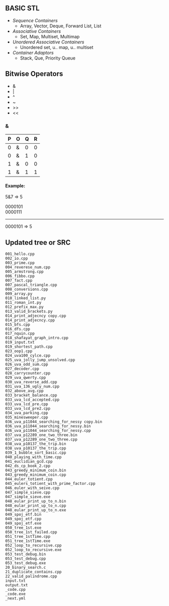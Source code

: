 ## BASIC STL
- *Sequence Containers*
    - Array, Vector, Deque, Forward List, List
- *Associative Containers*
    - Set, Map, Multiset, Multimap
- *Unordered Associative Containers*
    - Unordered set, u.. map, u.. multiset
- *Container Adaptors*
    - Stack, Que, Priority Queue

## Bitwise Operators
- &
- |
- ^
- ~
- \>>
- <<
 
 ### &
| P | O | Q  | R | 
| ------- | --- | --- | --- |
| 0 | & | 0 |  0
| 0 | & | 1 |  0
| 1 | & | 0 |  0
| 1 | & | 1 |  1

#### Example: 
5&7 => 5

0000101 <br/>
0000111
-- --
0000101 => 5

## Updated tree or SRC
    001_hello.cpp
    002_io.cpp
    003_prime.cpp
    004_reverese_num.cpp
    005_armstrong.cpp
    006_fibbo.cpp
    007_fact.cpp
    007_pascal_triangle.cpp
    008_conversions.cpp
    009_array.py
    010_linked_list.py
    011_roman_int.py
    012_prefix_max.py
    013_valid_brackets.py
    014_print_adjecncy copy.cpp
    014_print_adjecncy.cpp
    015_bfs.cpp
    016_dfs.cpp
    017_nquin.cpp
    018_shafayat_graph_intro.cpp
    019_input.txt
    019_shortest_path.cpp
    023_oop1.cpp
    024_uva100_cylce.cpp
    025_uva_jolly_jump_unsolved.cpp
    026_uva_odd_sum.cpp
    027_decoder.cpp
    028_carrycounter.cpp
    029_uva_qwerty.cpp
    030_uva_reverse_add.cpp
    031_uva_136_ugly_num.cpp
    032_above_avg.cpp
    033_bracket_balance.cpp
    033_uva_lcd_accepted.cpp
    033_uva_lcd_pre.cpp
    033_uva_lcd_pre2.cpp
    034_uva_parking.cpp
    035_minesweeper.cpp
    036_uva_p11044_searching_for_nessy copy.bin
    036_uva_p11044_searching_for_nessy.bin
    036_uva_p11044_searching_for_nessy.cpp
    037_uva_p12289_one_two_three.bin
    037_uva_p12289_one_two_three.cpp
    038_uva_p10137_the_trip.bin
    038_uva_p10137_the_trip.cpp
    039_1_bubble_sort_basic.cpp
    040_playing_with_time.cpp
    041_euclidian_gcd.cpp
    042_ds_cp_book_2.cpp
    043_greedy_minimum_coin.bin
    043_greedy_minimum_coin.cpp
    044_euler_totient.cpp
    045_eulers_totient_with_prime_factor.cpp
    046_euler_with_seive.cpp
    047_simple_sieve.cpp
    047_simple_sieve.exe
    048_eular_print_up_to_n.bin
    048_eular_print_up_to_n.cpp
    048_eular_print_up_to_n.exe
    049_spoj_etf.bin
    049_spoj_etf.cpp
    049_spoj_etf.exe
    050_tree_1st.exe
    050_tree_1st_failed.cpp
    051_tree_1stTime.cpp
    051_tree_1stTime.exe
    052_loop_to_recursive.cpp
    052_loop_to_recursive.exe
    053_test_debug.bin
    053_test_debug.cpp
    053_test_debug.exe
    20_binary_search.c
    21_duplicate_contains.cpp
    22_valid_palindrome.cpp
    input.txt
    output.txt
    _code.cpp
    _code.exe
    _next.yml